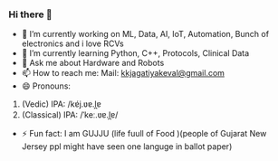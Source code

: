 ### Hi there 👋


- 🔭 I’m currently working on ML, Data, AI, IoT, Automation, Bunch of electronics and i love RCVs
- 🌱 I’m currently learning Python, C++, Protocols, Clinical Data 
- 💬 Ask me about Hardware and Robots
- 📫 How to reach me: Mail: kkjagatiyakeval@gmail.com
- 😄 Pronouns:  
1. (Vedic) IPA: /kɐ́j.ʋɐ.l̪ɐ
2. (Classical) IPA: /ˈkeː.ʋɐ.l̪ɐ/
- ⚡ Fun fact: I am GUJJU (life fuull of Food )(people of Gujarat New Jersey ppl might have seen one languge in ballot paper)


